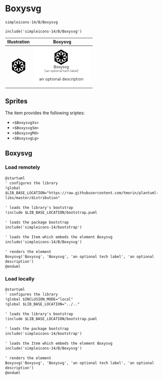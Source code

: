 # Boxysvg


```text
simpleicons-14/B/Boxysvg
```

```text
include('simpleicons-14/B/Boxysvg')
```



| Illustration | Boxysvg |
| :---: | :---: |
| ![illustration for Illustration](../../simpleicons-14/B/Boxysvg.png) | ![illustration for Boxysvg](../../simpleicons-14/B/Boxysvg.Local.png) |



## Sprites
The item provides the following sriptes:

- `<$BoxysvgXs>`
- `<$BoxysvgSm>`
- `<$BoxysvgMd>`
- `<$BoxysvgLg>`





## Boxysvg

### Load remotely
```plantuml
@startuml
' configures the library
!global $LIB_BASE_LOCATION="https://raw.githubusercontent.com/tmorin/plantuml-libs/master/distribution"

' loads the library's bootstrap
!include $LIB_BASE_LOCATION/bootstrap.puml

' loads the package bootstrap
include('simpleicons-14/bootstrap')

' loads the Item which embeds the element Boxysvg
include('simpleicons-14/B/Boxysvg')

' renders the element
Boxysvg('Boxysvg', 'Boxysvg', 'an optional tech label', 'an optional description')
@enduml
```

### Load locally
```plantuml
@startuml
' configures the library
!global $INCLUSION_MODE="local"
!global $LIB_BASE_LOCATION="../.."

' loads the library's bootstrap
!include $LIB_BASE_LOCATION/bootstrap.puml

' loads the package bootstrap
include('simpleicons-14/bootstrap')

' loads the Item which embeds the element Boxysvg
include('simpleicons-14/B/Boxysvg')

' renders the element
Boxysvg('Boxysvg', 'Boxysvg', 'an optional tech label', 'an optional description')
@enduml
```

